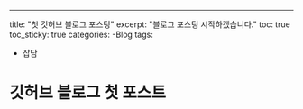 ---
title: "첫 깃허브 블로그 포스팅"
excerpt: "블로그 포스팅 시작하겠습니다."
toc: true
toc_sticky: true
categories:
  -Blog
tags:
  - 잡담
# 깃허브 블로그 첫 포스트

